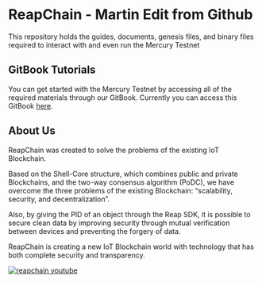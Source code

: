 # ReapChain - Martin Edit from Github

This repository holds the guides, documents, genesis files, and binary files required to interact with and even run the Mercury Testnet

## GitBook Tutorials

You can get started with the Mercury Testnet by accessing all of the required materials through our GitBook. Currently you can access this GitBook [here](https://reapchain.gitbook.io/mercury/).

## About Us

ReapChain was created to solve the problems of the existing IoT Blockchain.

Based on the Shell-Core structure, which combines public and private Blockchains, and the two-way consensus algorithm (PoDC), we have overcome the three problems of the existing Blockchain: “scalability, security, and decentralization”.

Also, by giving the PID of an object through the Reap SDK, it is possible to secure clean data by improving security through mutual verification between devices and preventing the forgery of data.

ReapChain is creating a new IoT Blockchain world with technology that has both complete security and transparency.

[![reapchain youtube](https://img.youtube.com/vi/0VdbTC2w5D8/sddefault.jpg)](https://www.youtube.com/watch?v=0VdbTC2w5D8)
